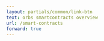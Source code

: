 ```yaml
---
layout: partials/common/link-btn
text: orbs smartcontracts overview
url: /smart-contracts
forward: true
---
```

